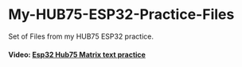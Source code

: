 # My-HUB75-ESP32-Practice-Files
Set of Files from my HUB75 ESP32 practice.

#### Video: [Esp32 Hub75 Matrix text practice](https://www.youtube.com/watch?v=uymdwpgsxMU&lc=Ugzbkws4RIfU_TkxfWR4AaABAg)

